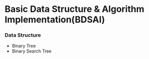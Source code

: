# Basic Data Structure & Algorithm Implementation(BDSAI)

### Data Structure
- Binary Tree
- Binary Search Tree
